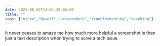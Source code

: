 ```yaml
---
date: 2021-08-02T14:04:39-04:00
title: ""
tags: ["micro","Myself","screenshots","troubleshooting","teaching"]
---
```

It never ceases to amaze me how much more helpful a screenshot is than just a text description when trying to solve a tech issue.
